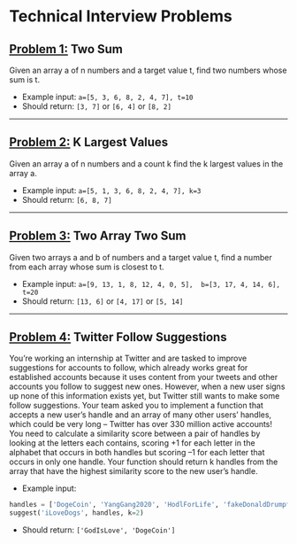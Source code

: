# Technical Interview Problems

## [Problem 1:](two_sum.py) **Two Sum**

Given an array a of n numbers and a target value t, find two numbers whose sum is t.
- Example input: `a=[5, 3, 6, 8, 2, 4, 7], t=10`
- Should return: `[3, 7]` or `[6, 4]` or `[8, 2]`

---

## [Problem 2:](k_largest_values.py) **K Largest Values**
Given an array a of n numbers and a count k find the k largest values in the array a.
- Example input: `a=[5, 1, 3, 6, 8, 2, 4, 7], k=3`
- Should return: `[6, 8, 7]`

---

## [Problem 3:](two_array_two_sum.py) **Two Array Two Sum**
Given two arrays a and b of numbers and a target value t, find a number from each array whose sum is closest to t.
- Example input: `a=[9, 13, 1, 8, 12, 4, 0, 5],  b=[3, 17, 4, 14, 6],  t=20`
- Should return: `[13, 6]` or `[4, 17]` or `[5, 14]`

---

## [Problem 4:](twitter.py) **Twitter Follow Suggestions**
You’re working an internship at Twitter and are tasked to improve suggestions for accounts to follow, which already works great for established accounts because it uses content from your tweets and other accounts you follow to suggest new ones. However, when a new user signs up none of this information exists yet, but Twitter still wants to make some follow suggestions. Your team asked you to implement a function that accepts a new user’s handle and an array of many other users’ handles, which could be very long – Twitter has over 330 million active accounts! You need to calculate a similarity score between a pair of handles by looking at the letters each contains, scoring +1 for each letter in the alphabet that occurs in both handles but scoring –1 for each letter that occurs in only one handle. Your function should return k handles from the array that have the highest similarity score to the new user’s handle.

- Example input: 

```python
handles = ['DogeCoin', 'YangGang2020', 'HodlForLife', 'fakeDonaldDrumpf', 'GodIsLove', 'BernieOrBust']
suggest('iLoveDogs', handles, k=2)
```

- Should return: `['GodIsLove', 'DogeCoin']`